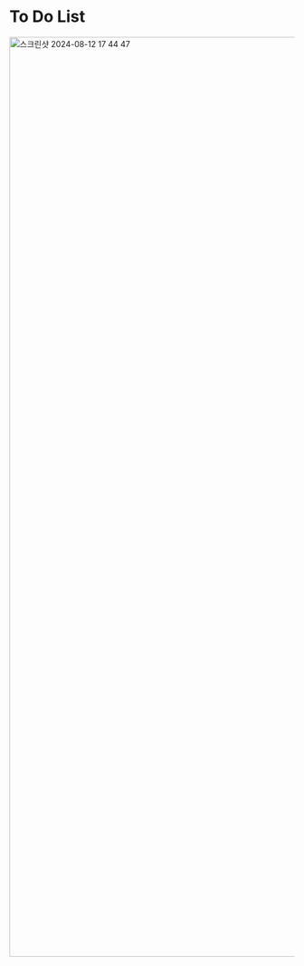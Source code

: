 # To Do List


<img width="1624" alt="스크린샷 2024-08-12 17 44 47" src="https://github.com/user-attachments/assets/cf5cdf24-6fbc-4998-a9fc-bd0898a2cb43">

